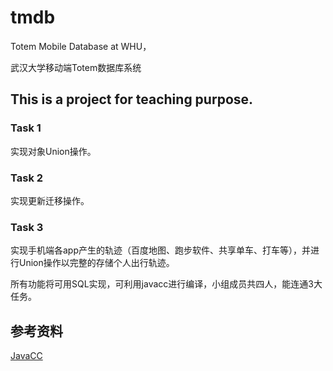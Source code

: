# tmdb

Totem Mobile Database at WHU，

武汉大学移动端Totem数据库系统

## This is a project for teaching purpose.


### Task 1

实现对象Union操作。

### Task 2

实现更新迁移操作。

### Task 3

实现手机端各app产生的轨迹（百度地图、跑步软件、共享单车、打车等），并进行Union操作以完整的存储个人出行轨迹。

所有功能将可用SQL实现，可利用javacc进行编译，小组成员共四人，能连通3大任务。

## 参考资料

[JavaCC](resource/javaCC编译.pdf)



